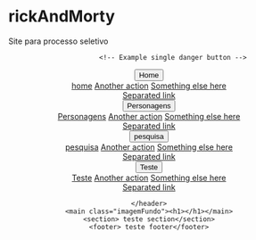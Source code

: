 # rickAndMorty
 Site para processo seletivo
 <!DOCTYPE html>
<html lang="pt-BR">
<head>
    <meta charset="UTF-8">
    <meta http-equiv="X-UA-Compatible" content="IE=edge">
    <meta name="viewport" content="width=device-width, initial-scale=1.0">
    <title>Rick and Morty </title>
    <script src="https://cdn.jsdelivr.net/npm/bootstrap@5.0.0-beta3/dist/js/bootstrap.bundle.min.js" integrity="sha384-JEW9xMcG8R+pH31jmWH6WWP0WintQrMb4s7ZOdauHnUtxwoG2vI5DkLtS3qm9Ekf" crossorigin="anonymous"></script>
    <script src="https://cdn.jsdelivr.net/npm/@popperjs/core@2.9.1/dist/umd/popper.min.js" integrity="sha384-SR1sx49pcuLnqZUnnPwx6FCym0wLsk5JZuNx2bPPENzswTNFaQU1RDvt3wT4gWFG" crossorigin="anonymous"></script>
    <script src="https://cdn.jsdelivr.net/npm/bootstrap@5.0.0-beta3/dist/js/bootstrap.min.js" integrity="sha384-j0CNLUeiqtyaRmlzUHCPZ+Gy5fQu0dQ6eZ/xAww941Ai1SxSY+0EQqNXNE6DZiVc" crossorigin="anonymous"></script>
    <link rel="stylesheet" href="https://maxcdn.bootstrapcdn.com/bootstrap/3.3.7/css/bootstrap.min.css">
    <script src="https://ajax.googleapis.com/ajax/libs/jquery/3.3.1/jquery.min.js"></script>
    <script src="https://maxcdn.bootstrapcdn.com/bootstrap/3.3.7/js/bootstrap.min.js"></script>
    <link rel="stylesheet" href="style.css">
</head>
<body class="bege">
    <header class="espaco" >
        
                <!-- Example single danger button -->
<div class="btn-group">
    <button type="button" class="btn btn-danger dropdown-toggle rosa" data-toggle="dropdown" aria-haspopup="true" aria-expanded="false">
      Home
    </button>
    <div class="dropdown-menu">
      <a class="dropdown-item active" href="#">home</a>
      <a class="dropdown-item" href="#">Another action</a>
      <a class="dropdown-item" href="#">Something else here</a>
      <div class="dropdown-divider"></div>
      <a class="dropdown-item" href="#">Separated link</a>
    </div>
  </div>
  <!-- Example single danger button -->
 
<div class="btn-group">
    <button type="button" class="btn btn-danger dropdown-toggle azul" data-toggle="dropdown" aria-haspopup="true" aria-expanded="false">
      Personagens
    </button>
    <div class="dropdown-menu">
      <a class="dropdown-item" href="personagens.html">Personagens</a>
      <a class="dropdown-item" href="#">Another action</a>
      <a class="dropdown-item" href="#">Something else here</a>
      <div class="dropdown-divider"></div>
      <a class="dropdown-item" href="#">Separated link</a>
    </div>
  </div>
<div class="btn-group">
    <button type="button" class="btn btn-danger dropdown-toggle vermelho" data-toggle="dropdown" aria-haspopup="true" aria-expanded="false">
      pesquisa
    </button>
    <div class="dropdown-menu">
      <a class="dropdown-item" href="#">pesquisa</a>
      <a class="dropdown-item" href="#">Another action</a>
      <a class="dropdown-item" href="#">Something else here</a>
      <div class="dropdown-divider"></div>
      <a class="dropdown-item" href="#">Separated link</a>
    </div>
  </div>
  <!-- Example single danger button -->
<div class="btn-group">
    <button type="button" class="btn btn-danger dropdown-toggle verde" data-toggle="dropdown" aria-haspopup="true" aria-expanded="false">
      Teste
    </button>
    <div class="dropdown-menu">
      <a class="dropdown-item" href="teste.html">Teste</a>
      <a class="dropdown-item" href="#">Another action</a>
      <a class="dropdown-item" href="#">Something else here</a>
      <div class="dropdown-divider"></div>
      <a class="dropdown-item" href="#">Separated link</a>
    </div>
  </div>
             
    </header>
    <main class="imagemFundo"><h1></h1></main>
    <section> teste section</section>
    <footer> teste footer</footer>

    
</body>
</html>

